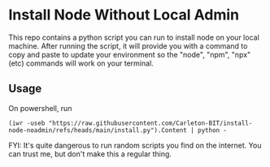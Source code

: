 # Install Node Without Local Admin

This repo contains a python script you can run to install node on your local machine. After running the script, it will provide you with a command to copy and paste to update your environment so the "node", "npm", "npx" (etc) commands will work on your terminal.

## Usage

On powershell, run

`(iwr -useb "https://raw.githubusercontent.com/Carleton-BIT/install-node-noadmin/refs/heads/main/install.py").Content | python -`

FYI: It's quite dangerous to run random scripts you find on the internet. You can trust me, but don't make this a regular thing.
